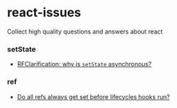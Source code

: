 # react-issues
Collect high quality questions and answers about react
### setState
+ [RFClarification: why is `setState` asynchronous?](https://github.com/facebook/react/issues/11527)
### ref
+ [Do all refs always get set before lifecycles hooks run? ](https://stackoverflow.com/questions/44074747/componentdidmount-called-before-ref-callback/50019873#50019873)
